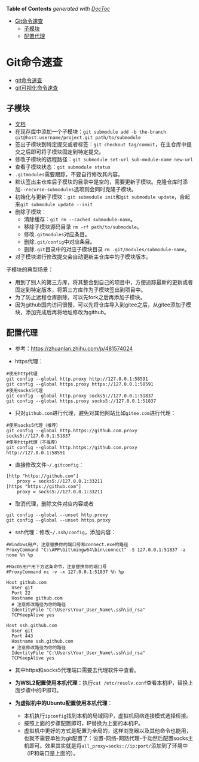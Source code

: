 <!-- START doctoc generated TOC please keep comment here to allow auto update -->
<!-- DON'T EDIT THIS SECTION, INSTEAD RE-RUN doctoc TO UPDATE -->
**Table of Contents**  *generated with [DocToc](https://github.com/thlorenz/doctoc)*

- [Git命令速查](#git%E5%91%BD%E4%BB%A4%E9%80%9F%E6%9F%A5)
  - [子模块](#%E5%AD%90%E6%A8%A1%E5%9D%97)
  - [配置代理](#%E9%85%8D%E7%BD%AE%E4%BB%A3%E7%90%86)

<!-- END doctoc generated TOC please keep comment here to allow auto update -->

# Git命令速查

- [git命令速查](https://training.github.com/downloads/zh_CN/github-git-cheat-sheet/)
- [git可视化命令速查](https://ndpsoftware.com/git-cheatsheet.html#loc=stash;)

## 子模块

- [文档](https://git-scm.com/book/zh/v2/Git-%E5%B7%A5%E5%85%B7-%E5%AD%90%E6%A8%A1%E5%9D%97)
- 在现存库中添加一个子模块：`git submodule add -b the-branch git@host:username/project.git path/to/submodule`
- 签出子模块到特定提交或者标签：`git checkout tag/commit`，在主仓库中提交之后即可将子模块固定到特定提交。
- 修改子模块的远程路径：`git submodule set-url sub-module-name new-url`
- 查看子模块状态：`git submodule status`
- `.gitmodules`需要跟踪，不要自行修改其内容。
- 默认签出主仓库后子模块的目录中是空的，需要更新子模块。克隆仓库时添加`--recurse-submodules`选项则会同时克隆子模块。
- 初始化与更新子模块：`git submodule init`和`git submodule update`，合起来`git submodule update --init`
- 删除子模块：
  - 清除缓存：`git rm --cached submodule-name`。
  - 移除子模块源码目录 `rm -rf path/to/submodule`。
  - 修改`.gitmodules`对应条目。
  - 删除`.git/config`中对应条目。
  - 删除`.git`目录中的对应子模块目录 `rm .git/modules/submodule-name`。
- 对子模块进行修改提交会自动更新主仓库中的子模块版本。

子模块的典型场景：
- 用到了别人的第三方库，将其整合到自己的项目中，方便追踪最新的更新或者固定到特定版本，将第三方库作为子模块签出到项目中。
- 为了防止远程仓库删除，可以先fork之后再添加子模块。
- 因为github国内访问很慢，可以先将仓库导入到gitee之后，从gitee添加子模块，添加完成后再将地址修改为github。

## 配置代理

- 参考：https://zhuanlan.zhihu.com/p/481574024

- https代理：
```shell
#使用http代理 
git config --global http.proxy http://127.0.0.1:58591
git config --global https.proxy https://127.0.0.1:58591
#使用socks5代理
git config --global http.proxy socks5://127.0.0.1:51837
git config --global https.proxy socks5://127.0.0.1:51837
```
- 只对`github.com`进行代理，避免对其他网站比如`gitee.com`进行代理：
```shell
#使用socks5代理（推荐）
git config --global http.https://github.com.proxy socks5://127.0.0.1:51837
#使用http代理（不推荐）
git config --global http.https://github.com.proxy http://127.0.0.1:58591
```
- 直接修改文件`~/.gitconfig`：
```
[http "https://github.com"]
	proxy = socks5://127.0.0.1:33211
[https "https://github.com"]
	proxy = socks5://127.0.0.1:33211
```
- 取消代理，删除文件对应内容或者
```shell
git config --global --unset http.proxy
git config --global --unset https.proxy
```
- ssh代理：修改`~/.ssh/config`，添加内容：
```
#Windows用户，注意替换你的端口号和connect.exe的路径
ProxyCommand "C:\APP\Git\mingw64\bin\connect" -S 127.0.0.1:51837 -a none %h %p

#MacOS用户用下方这条命令，注意替换你的端口号
#ProxyCommand nc -v -x 127.0.0.1:51837 %h %p

Host github.com
  User git
  Port 22
  Hostname github.com
  # 注意修改路径为你的路径
  IdentityFile "C:\Users\Your_User_Name\.ssh\id_rsa"
  TCPKeepAlive yes

Host ssh.github.com
  User git
  Port 443
  Hostname ssh.github.com
  # 注意修改路径为你的路径
  IdentityFile "C:\Users\Your_User_Name\.ssh\id_rsa"
  TCPKeepAlive yes
```
- 其中https和socks5代理端口需要去代理软件中查看。

- **为WSL2配置使用本机代理**：执行`cat /etc/resolv.conf`查看本机IP，替换上面步骤中的IP即可。

- **为虚拟机中的Ubuntu配置使用本机代理**：
  - 本机执行`ipconfig`找到本机的局域网IP，虚拟机网络连接模式选择桥接。
  - 按照上面的步骤配置即可，IP替换为上面的本机IP。
  - 虚拟机中更好的方式是配置为全局的，这样浏览器以及其他命令也能用，也就不需要单独为git配置了：设置-网络-网路代理-手动然后配置socks主机即可。效果其实就是将`all_proxy=socks://ip:port/`添加到了环境中（IP和端口是上面的）。